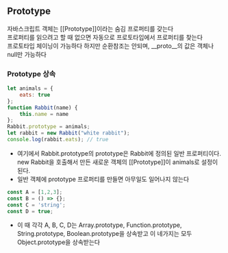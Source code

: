 ## Prototype    
자바스크립트 객체는 [[Prototype]]이라는 숨김 프로퍼티를 갖는다   
프로퍼티를 읽으려고 할 때 없으면 자동으로 프로토타입에서 프로퍼티를 찾는다   
프로토타입 체이닝이 가능하다 하지만 순환참조는 안되며, __proto__의 값은 객체나 null만 가능하다    

### Prototype 상속   
```javascript
let animals = {
    eats: true
};
function Rabbit(name) {
    this.name = name
};
Rabbit.prototype = animals;
let rabbit = new Rabbit("white rabbit");
console.log(rabbit.eats); // true
```
- 여기에서 Rabbit.prototype의 prototype은 Rabbit에 정의된 일반 프로퍼티이다. new Rabbit을 호출해서 만든 새로운 객체의 [[Prototype]]이 animals로 설정이 된다.    
- 일반 객체에 prototype 프로퍼티를 만들면 아무일도 일어나지 않는다    
```javascript
const A = [1,2,3];
const B = () => {};
const C = 'string';
const D = true;
```
- 이 때 각각 A, B, C, D는 Array.prototype, Function.prototype, String.prototype, Boolean.prototype을 상속받고 이 네가지는 모두 Object.prototype을 상속받는다   
